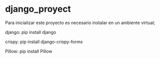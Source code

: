 # django_proyect
Para inicializar este proyecto es necesario instalar en un ambiente virtual; 

django: pip install django

crispy: pip install django-crispy-forms

Pillow: pip install Pillow
